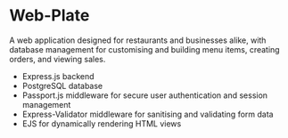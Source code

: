 # Web-Plate
A web application designed for restaurants and businesses alike, with database management for customising and building menu items, creating orders, and viewing sales. 
- Express.js backend
- PostgreSQL database
- Passport.js middleware for secure user authentication and session management
- Express-Validator middleware for sanitising and validating form data
- EJS for dynamically rendering HTML views
